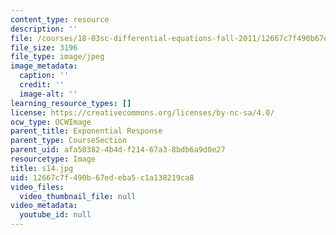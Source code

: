 ```yaml
---
content_type: resource
description: ''
file: /courses/18-03sc-differential-equations-fall-2011/12667c7f490b67edeba5c1a138219ca8_s14.jpg
file_size: 3196
file_type: image/jpeg
image_metadata:
  caption: ''
  credit: ''
  image-alt: ''
learning_resource_types: []
license: https://creativecommons.org/licenses/by-nc-sa/4.0/
ocw_type: OCWImage
parent_title: Exponential Response
parent_type: CourseSection
parent_uid: afa50382-4b4d-f214-67a3-8bdb6a9d0e27
resourcetype: Image
title: s14.jpg
uid: 12667c7f-490b-67ed-eba5-c1a138219ca8
video_files:
  video_thumbnail_file: null
video_metadata:
  youtube_id: null
---
```

